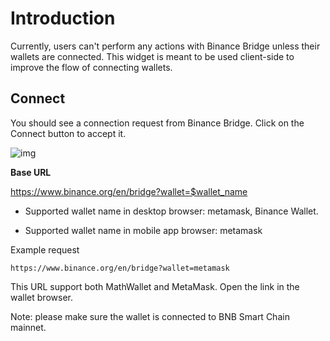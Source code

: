 # Introduction

Currently, users can't perform any actions with Binance Bridge unless their wallets are connected. This widget is meant to be used client-side to improve the flow of connecting wallets.


## Connect

You should see a connection request from Binance Bridge. Click on the Connect button to accept it.

![img](https://lh3.googleusercontent.com/BUHkPydTlqrvXGrcc0uTmf_JItIBC0EKEjpOjZJQjhevnuDDLff-Dv37TTBG-r1vo4Icwth-p3um5FUIkElbuOmDj7hsk7ypEJkn9yx_HBvLMaTjtlN909R_VEjXK74TTMZ7UdtZ)

**Base URL**

<https://www.binance.org/en/bridge?wallet=$wallet_name>

* Supported wallet name in desktop browser: metamask, Binance Wallet.

* Supported wallet name in mobile app browser: metamask


Example request

```
https://www.binance.org/en/bridge?wallet=metamask
```

This URL support both MathWallet and MetaMask. Open the link in the wallet browser.

Note: please make sure the wallet is connected to BNB Smart Chain mainnet.


